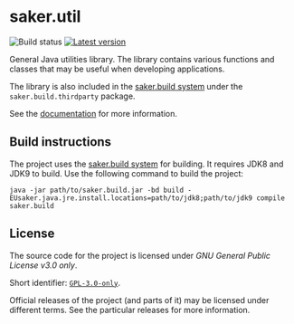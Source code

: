 # saker.util

![Build status](https://img.shields.io/azure-devops/build/sakerbuild/6bb2b4fa-d3da-44b0-85ad-b3e21ea3bab6/10/master) [![Latest version](https://mirror.nest.saker.build/badges/saker.util/version.svg)](https://nest.saker.build/package/saker.util "saker.util | saker.nest")

General Java utilities library. The library contains various functions and classes that may be useful when developing applications.

The library is also included in the [saker.build system](https://saker.build) under the `saker.build.thirdparty` package.

See the [documentation](https://saker.build/saker.util/doc/) for more information.

## Build instructions

The project uses the [saker.build system](https://saker.build) for building. It requires JDK8 and JDK9 to build. Use the following command to build the project:

```
java -jar path/to/saker.build.jar -bd build -EUsaker.java.jre.install.locations=path/to/jdk8;path/to/jdk9 compile saker.build
```

## License

The source code for the project is licensed under *GNU General Public License v3.0 only*.

Short identifier: [`GPL-3.0-only`](https://spdx.org/licenses/GPL-3.0-only.html).

Official releases of the project (and parts of it) may be licensed under different terms. See the particular releases for more information.
